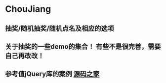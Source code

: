 # ChouJiang
## 抽奖/随机抽奖/随机点名及相应的选项


## 关于抽奖的一些demo的集合！ 有些不是很完善，需要自己再改改！
## 参考值jQuery库的案例 [源码之家](http://www.mycodes.net/)


